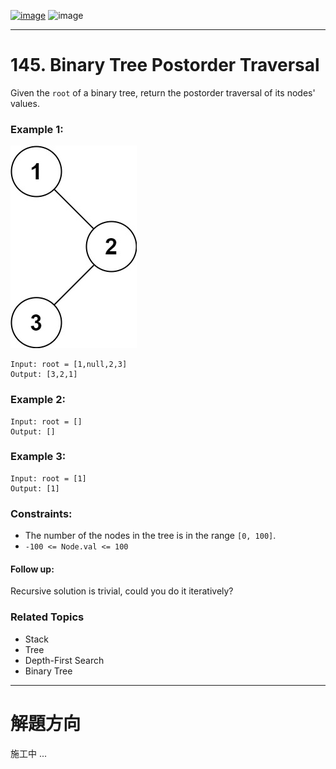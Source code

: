 [![image](https://img.shields.io/badge/Leetcode-Link-blue?logo=leetcode)](https://leetcode.com/problems/binary-tree-postorder-traversal/)
![image](https://img.shields.io/badge/Difficulty-Easy-green)

---

# 145. Binary Tree Postorder Traversal

Given the `root` of a binary tree, return the postorder traversal of its nodes' values.

### Example 1:

![image](./image/inorder_1.jpeg)

```
Input: root = [1,null,2,3]
Output: [3,2,1]
```

### Example 2:

```
Input: root = []
Output: []
```

### Example 3:

```
Input: root = [1]
Output: [1]
```

### Constraints:

- The number of the nodes in the tree is in the range `[0, 100]`.
- `-100 <= Node.val <= 100`

#### Follow up:

Recursive solution is trivial, could you do it iteratively?

### Related Topics

- Stack
- Tree
- Depth-First Search
- Binary Tree
  
---

# 解題方向

施工中 ...
